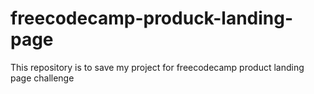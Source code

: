 # freecodecamp-produck-landing-page
This repository is to save my project for freecodecamp product landing page challenge
